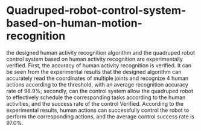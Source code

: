# Quadruped-robot-control-system-based-on-human-motion-recognition
the designed human activity recognition algorithm and the quadruped robot control system based on human activity recognition are experimentally verified. First, the accuracy of human activity recognition is verified. It can be seen from the experimental results that the designed algorithm can accurately read the coordinates of multiple joints and recognize 4 human actions according to the threshold, with an average recognition accuracy rate of 98.9%; secondly, can the control system allow the quadruped robot to effectively schedule the corresponding tasks according to the human activities, and the success rate of the control Verified. According to the experimental results, human actions can successfully control the robot to perform the corresponding actions, and the average control success rate is 97.0%.
